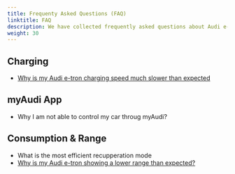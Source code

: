 ```yaml
---
title: Frequenty Asked Questions (FAQ)
linktitle: FAQ
description: We have collected frequently asked questions about Audi e-tron and try to answer them for you.
weight: 30
---
```


## Charging

- [Why is my Audi e-tron charging speed much slower than expected](whyhpcchargingslow)

## myAudi App

- Why I am not able to control my car throug myAudi? 
  
## Consumption & Range

- What is the most efficient recupperation mode
- [Why is my Audi e-tron showing a lower range than expected?](lowrange)
